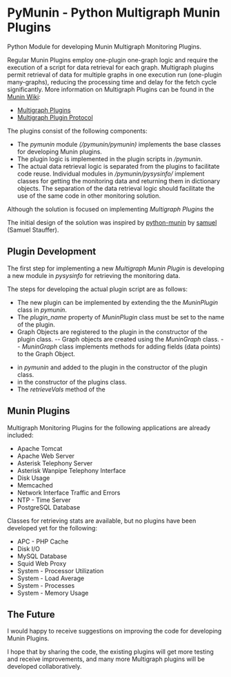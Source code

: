 PyMunin - Python Multigraph Munin Plugins
=========================================

Python Module for developing Munin Multigraph Monitoring Plugins.

Regular Munin Plugins employ one-plugin one-graph logic and require the execution of a script for data 
retrieval for each graph.
Multigraph plugins permit retrieval of data for multiple graphs in one execution run (one-plugin many-graphs), 
reducing the processing time and delay for the fetch cycle significantly.
More information on Multigraph Plugins can be found in the [Munin Wiki](http://munin-monitoring.org/wiki/):

* [Multigraph Plugins](http://munin-monitoring.org/wiki/MultigraphSampleOutput)
* [Multigraph Plugin Protocol](http://munin-monitoring.org/wiki/protocol-multigraph)

The plugins consist of the following components:

* The _pymunin_ module _(/pymunin/pymunin)_ implements the base classes for developing Munin plugins.
* The plugin logic is implemented in the plugin scripts in _/pymunin_.
* The actual data retrieval logic is separated from the plugins to facilitate code reuse.
  Individual modules in _/pymunin/pysysinfo/_ implement classes for getting the monitoring data and
  returning them in dictionary objects. The separation of the data retrieval logic should facilitate 
  the use of the same code in other monitoring solution.

Although the solution is focused on implementing _Multigraph Plugins_ the 

The initial design of the solution was inspired by [python-munin](https://github.com/samuel/python-munin) 
by [samuel](https://github.com/samuel) (Samuel Stauffer).


Plugin Development
------------------

The first step for implementing a new _Multigraph Munin Plugin_ is developing a new module in _pysysinfo_ for
retrieving the monitoring data.

The steps for developing the actual plugin script are as follows:

- The new plugin can be implemented by extending the the _MuninPlugin_ class in _pymunin_.
- The _plugin_name_ property of _MuninPlugin_ class must be set to the name of the plugin.
- Graph Objects are registered to the plugin in the constructor of the plugin class.
-- Graph objects are created using the _MuninGraph_ class.
--  _MuninGraph_ class implements methods for adding fields (data points) to the Graph Object.

*  in _pymunin_ and added to the plugin in the constructor of the plugin class.
* in the constructor of the plugins class.
* The _retrieveVals_ method of the 


Munin Plugins
-------------

Multigraph Monitoring Plugins for the following applications are already
included:

* Apache Tomcat
* Apache Web Server
* Asterisk Telephony Server
* Asterisk Wanpipe Telephony Interface
* Disk Usage
* Memcached
* Network Interface Traffic and Errors
* NTP - Time Server
* PostgreSQL Database

Classes for retrieving stats are available, but no plugins have been developed
yet for the following:

* APC - PHP Cache
* Disk I/O
* MySQL Database
* Squid Web Proxy
* System - Processor Utilization
* System - Load Average
* System - Processes
* System - Memory Usage


The Future
----------

I would happy to receive suggestions on improving the code for developing Munin Plugins.

I hope that by sharing the code, the existing plugins will get more testing and receive improvements, and
many more Multigraph plugins will be developed collaboratively.

